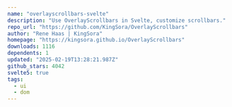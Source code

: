 ```yaml
---
name: "overlayscrollbars-svelte"
description: "Use OverlayScrollbars in Svelte, customize scrollbars."
repo_url: "https://github.com/KingSora/OverlayScrollbars"
author: "Rene Haas | KingSora"
homepage: "https://kingsora.github.io/OverlayScrollbars"
downloads: 1116
dependents: 1
updated: "2025-02-19T13:28:21.987Z"
github_stars: 4042
svelte5: true
tags: 
  - ui
  - dom
---
```

